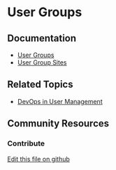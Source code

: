 # User Groups

## Documentation

* [User Groups](https://portal.liferay.dev/docs/7-2/user/-/knowledge_base/u/user-groups)
* [User Group Sites](https://portal.liferay.dev/docs/7-2/user/-/knowledge_base/u/user-group-sites)

## Related Topics

* [DevOps in User Management](https://learn.liferay.com/dxp/7.x/en/users-and-permissions/devops.html)

## Community Resources


### Contribute

[Edit this file on github](https://github.com/olafk/controlpanel-documentation-docs/blob/master/md/74en/com_liferay_user_groups_admin_web_portlet_UserGroupsAdminPortlet/edit_user_group.jsp.md)

